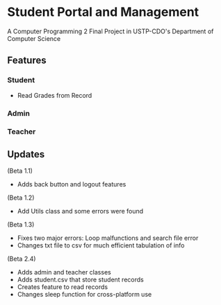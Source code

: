 # Student Portal and Management 
A Computer Programming 2 Final Project in USTP-CDO's Department of Computer Science

## Features
### Student
- Read Grades from Record

### Admin
### Teacher

## Updates

(Beta 1.1)
- Adds back button and logout features

(Beta 1.2)
- Add Utils class and some errors were found

(Beta 1.3)
- Fixes two major errors: Loop malfunctions and search file error
- Changes txt file to csv for much efficient tabulation of info

(Beta 2.4)
- Adds admin and teacher classes
- Adds student.csv that store student records
- Creates feature to read records
- Changes sleep function for cross-platform use
